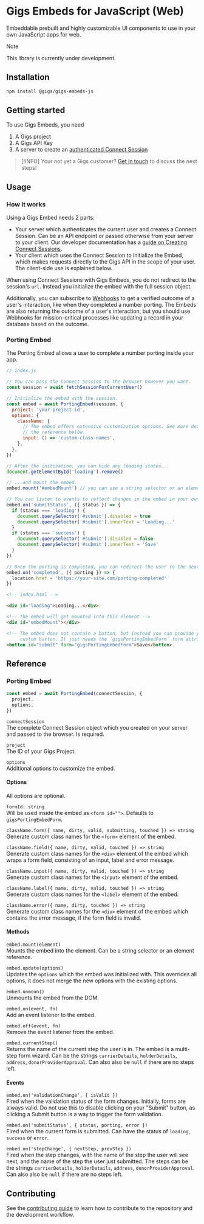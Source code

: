 # Gigs Embeds for JavaScript (Web)

Embeddable prebuilt and highly customizable UI components to use in your own JavaScript apps for web.

> [!NOTE]
> This library is currently under development.

## Installation

```sh
npm install @gigs/gigs-embeds-js
```

## Getting started

To use Gigs Embeds, you need

1. A Gigs project
2. A Gigs API Key
3. A server to create an [authenticated Connect Session](https://developers.gigs.com/docs/api/cdb1438ed4da9-creating-connect-sessions)

> [!INFO]
> Your not yet a Gigs customer? [Get in touch](https://gigs.com/contact) to discuss the next steps!

## Usage

### How it works

Using a Gigs Embed needs 2 parts:

- Your server which authenticates the current user and creates a Connect Session. Can be an API endpoint or passed otherwise from your server to your client. Our developer documentation has a [guide on Creating Connect Sessions](https://developers.gigs.com/docs/api/cdb1438ed4da9-creating-connect-sessions).
- Your client which uses the Connect Session to initialize the Embed, which makes requests directly to the Gigs API in the scope of your user. The client-side use is explained below.

When using Connect Sessions with Gigs Embeds, you do not redirect to the session's `url`. Instead you initialize the embed with the full session object.

Additionally, you can subscribe to [Webhooks](https://developers.gigs.com/docs/api/441a2e9e7811d-events-and-webhooks) to get a verified outcome of a user's interaction, like when they completed a number porting. The Embeds are also returning the outcome of a user's interaction, but you should use Webhooks for mission-critical processes like updating a record in your database based on the outcome.

### Porting Embed

The Porting Embed allows a user to complete a number porting inside your app.

```js
// index.js

// You can pass the Connect Session to the browser however you want.
const session = await fetchSessionForCurrentUser()

// Initialize the embed with the session.
const embed = await PortingEmbed(session, {
  project: 'your-project-id',
  options: {
    className: {
      // The embed offers extensive customization options. See more details in
      // the reference below.
      input: () => 'custom-class-names',
    },
  },
})

// After the initization, you can hide any loading states...
document.getElementById('loading').remove()

// ...and mount the embed.
embed.mount('#embedMount') // you can use a string selector or an element reference.

// You can listen to events to reflect changes in the embed in your own UI.
embed.on('submitStatus', ({ status }) => {
  if (status === 'loading') {
    document.querySelector('#submit').disabled = true
    document.querySelector('#submit').innerText = 'Loading...'
  }
  if (status === 'success') {
    document.querySelector('#submit').disabled = false
    document.querySelector('#submit').innerText = 'Save'
  }
})

// Once the porting is completed, you can redirect the user to the next page.
embed.on('completed', ({ porting }) => {
  location.href = 'https://your-site.com/porting-completed'
})
```

```html
<!-- index.html -->

<div id="loading">Loading...</div>

<!-- The embed will get mounted into this element -->
<div id="embedMount"></div>

<!-- The embed does not contain a button, but instead you can provide your own
     custom button. It just needs the `gigsPortingEmbedForm` form attribute. -->
<button id="submit" form="gigsPortingEmbedForm">Save</button>
```

## Reference

### Porting Embed

```js
const embed = await PortingEmbed(connectSession, {
  project,
  options,
})
```

`connectSession`  
The complete Connect Session object which you created on your server and passed to the browser. Is required.

`project`  
The ID of your Gigs Project.

`options`  
Additional options to customize the embed.

#### Options

All options are optional.

`formId: string`  
Will be used inside the embed as `<form id="">`. Defaults to `gigsPortingEmbedForm`.

`className.form({ name, dirty, valid, submitting, touched }) => string`  
Generate custom class names for the `<form>` element of the embed.

`className.field({ name, dirty, valid, touched }) => string`  
Generate custom class names for the `<div>` element of the embed which wraps a form field, consisting of an input, label and error message.

`className.input({ name, dirty, valid, touched }) => string`  
Generate custom class names for the `<input>` element of the embed.

`className.label({ name, dirty, valid, touched }) => string`  
Generate custom class names for the `<label>` element of the embed.

`className.error({ name, dirty, touched }) => string`  
Generate custom class names for the `<div>` element of the embed which contains the error message, if the form field is invalid.

#### Methods

`embed.mount(element)`  
Mounts the embed into the element. Can be a string selector or an element reference.

`embed.update(options)`  
Updates the `options` which the embed was initialized with. This overrides all options, it does not merge the new options with the existing options.

`embed.unmoun()`  
Unmounts the embed from the DOM.

`embed.on(event, fn)`  
Add an event listener to the embed.

`embed.off(event, fn)`  
Remove the event listener from the embed.

`embed.currentStep()`  
Returns the name of the current step the user is in. The embed is a multi-step form wizard. Can be the strings `carrierDetails`, `holderDetails`, `address`, `donorProviderApproval`. Can also also be `null` if there are no steps left.

#### Events

`embed.on('validationChange', { isValid })`  
Fired when the validation status of the form changes. Initially, forms are always valid. Do not use this to disable clicking on your "Submit" button, as clicking a Submit button is a way to trigger the form validation.

`embed.on('submitStatus', { status, porting, error })`  
Fired when the current form is submitted. Can have the status of `loading`, `success` or `error`.

`embed.on('stepChange', { nextStep, prevStep })`  
Fired when the step changes, with the name of the step the user will see next, and the name of the step the user just submitted. The steps can be the strings `carrierDetails`, `holderDetails`, `address`, `donorProviderApproval`. Can also also be `null` if there are no steps left.

## Contributing

See the [contributing guide](CONTRIBUTING.md) to learn how to contribute to the repository and the development workflow.
